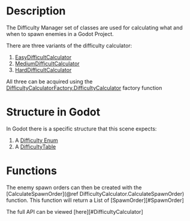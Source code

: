 

# Description
The Difficulty Manager set of classes are used for calculating what and when to
spawn enemies in a Godot Project.

There are three variants of the difficulty calculator:
1. [EasyDifficultCalculator](#EasyDifficultCalculator)
2. [MediumDifficultCalculator](#MeduimDifficultCalculator)
3. [HardDifficultCalculator](#HardDifficultCalculator)

All three can be acquired using the [DifficultyCalculatorFactory.DifficultyCalculator](#DifficultyCalculatorFactory) factory function

# Structure in Godot
In Godot there is a specific structure that this scene expects:
1. A [Difficulty Enum](#Difficulty)
2. A [DifficultyTable](#DifficultyTable)

# Functions
The enemy spawn orders can then be created with the [CalculateSpawnOrder](@ref DifficultyCalculator.CalculateSpawnOrder) function.
This function will return a List of [SpawnOrder][#SpawnOrder]

The full API can be viewed [here][#DifficultyCalculator]
